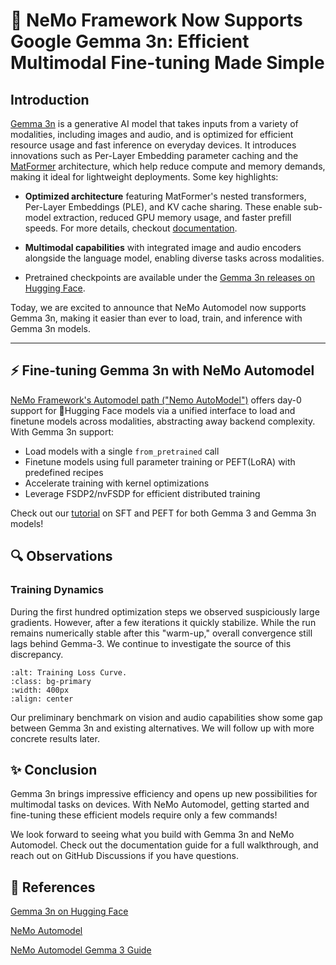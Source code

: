 # 🚀 NeMo Framework Now Supports Google Gemma 3n: Efficient Multimodal Fine-tuning Made Simple

## Introduction

[Gemma 3n](https://ai.google.dev/gemma/docs/gemma-3n) is a generative AI model that takes inputs from a variety of modalities, including images and audio, and is optimized for efficient resource usage and fast inference on everyday devices. It introduces innovations such as Per-Layer Embedding parameter caching and the [MatFormer](https://arxiv.org/pdf/2310.07707) architecture, which help reduce compute and memory demands, making it ideal for lightweight deployments. Some key highlights:

- **Optimized architecture** featuring MatFormer's nested transformers, Per-Layer Embeddings (PLE), and KV cache sharing. These enable sub-model extraction, reduced GPU memory usage, and faster prefill speeds. For more details, checkout [documentation](https://ai.google.dev/gemma/docs/gemma-3n).

- **Multimodal capabilities** with integrated image and audio encoders alongside the language model, enabling diverse tasks across modalities.
- Pretrained checkpoints are available under the [Gemma 3n releases on Hugging Face](https://huggingface.co/collections/google/gemma-3n-685065323f5984ef315c93f4).

Today, we are excited to announce that NeMo Automodel now supports Gemma 3n, making it easier than ever to load, train, and inference with Gemma 3n models.


---

## ⚡ Fine-tuning Gemma 3n with NeMo Automodel

[NeMo Framework's Automodel path ("Nemo AutoModel")](https://github.com/NVIDIA-NeMo/Automodel) offers day-0 support for :hugs:Hugging Face models via a unified interface to load and finetune models across modalities, abstracting away backend complexity. With Gemma 3n support:

- Load models with a single `from_pretrained` call
- Finetune models using full parameter training or PEFT(LoRA) with predefined recipes
- Accelerate training with kernel optimizations
- Leverage FSDP2/nvFSDP for efficient distributed training

Check out our [tutorial](https://github.com/NVIDIA-NeMo/Automodel/blob/main/docs/guides/omni/gemma3-3n.md) on SFT and PEFT for both Gemma 3 and Gemma 3n models!

## 🔍 Observations

### Training Dynamics
During the first hundred optimization steps we observed suspiciously large gradients.
However, after a few iterations it quickly stabilize. While the run remains numerically stable after this "warm-up," overall convergence still lags behind Gemma-3. We continue to investigate the source of this discrepancy.

```{image} omni/medpix_peft.jpg
:alt: Training Loss Curve.
:class: bg-primary
:width: 400px
:align: center
```

Our preliminary benchmark on vision and audio capabilities show some gap between Gemma 3n and existing alternatives. We will follow up with more concrete results later.


## ✨ Conclusion
Gemma 3n brings impressive efficiency and opens up new possibilities for multimodal tasks on devices. With NeMo Automodel, getting started and fine-tuning these efficient models require only a few commands!

We look forward to seeing what you build with Gemma 3n and NeMo Automodel. Check out the documentation guide for a full walkthrough, and reach out on GitHub Discussions if you have questions.

## 🔗 References
[Gemma 3n on Hugging Face](https://huggingface.co/collections/google/gemma-3n-685065323f5984ef315c93f4)

[NeMo Automodel](https://github.com/NVIDIA-NeMo/Automodel)

[NeMo Automodel Gemma 3 Guide](https://github.com/NVIDIA-NeMo/Automodel/blob/main/docs/guides/omni/gemma3-3n.md)
